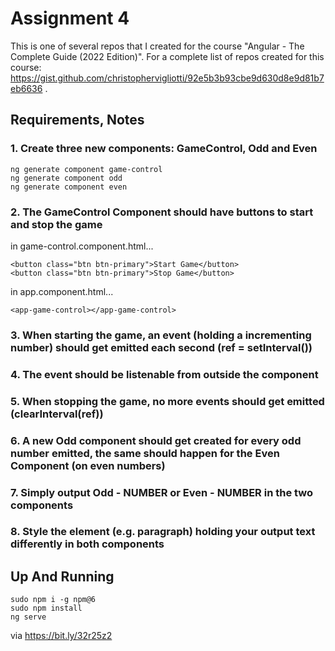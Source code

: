 # Assignment 4

This is one of several repos that I created for the course "Angular - The Complete Guide (2022 Edition)". For a complete list of repos created for this course: https://gist.github.com/christophervigliotti/92e5b3b93cbe9d630d8e9d81b7eb6636 .

## Requirements, Notes

### 1. Create three new components: GameControl, Odd and Even

```
ng generate component game-control
ng generate component odd
ng generate component even
```

### 2. The GameControl Component should have buttons to start and stop the game

in game-control.component.html...
```
<button class="btn btn-primary">Start Game</button>
<button class="btn btn-primary">Stop Game</button>
```

in app.component.html...
```
<app-game-control></app-game-control>
```

### 3. When starting the game, an event (holding a incrementing number) should get emitted each second (ref = setInterval())

### 4. The event should be listenable from outside the component

### 5. When stopping the game, no more events should get emitted (clearInterval(ref))

### 6. A new Odd component should get created for every odd number emitted, the same should happen for the Even Component (on even numbers)

### 7. Simply output Odd - NUMBER or Even - NUMBER in the two components

### 8. Style the element (e.g. paragraph) holding your output text differently in both components

## Up And Running
```
sudo npm i -g npm@6
sudo npm install
ng serve
```
via https://bit.ly/32r25z2